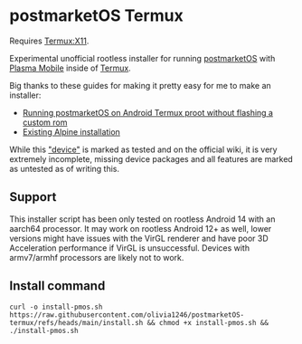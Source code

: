 # postmarketOS Termux

Requires [Termux:X11](https://github.com/termux/termux-x11).

Experimental unofficial rootless installer for running [postmarketOS](https://postmarketos.org) with [Plasma Mobile](https://plasma-mobile.org) inside of [Termux](https://termux.dev).

Big thanks to these guides for making it pretty easy for me to make an installer:
- [Running postmarketOS on Android Termux proot without flashing a custom rom](https://ivonblog.com/en-us/posts/postmarketos-in-termux-proot)
- [Existing Alpine installation](https://wiki.postmarketos.org/wiki/Existing_Alpine_installation)

While this ["device"](https://wiki.postmarketos.org/wiki/PRoot_aarch64_(proot-aarch64)) is marked as tested and on the official wiki, it is very extremely incomplete, missing device packages and all features are marked as untested as of writing this.

## Support

This installer script has been only tested on rootless Android 14 with an aarch64 processor. It may work on rootless Android 12+ as well, lower versions might have issues with the VirGL renderer and have poor 3D Acceleration performance if VirGL is unsuccessful. Devices with armv7/armhf processors are likely not to work.

## Install command

`curl -o install-pmos.sh https://raw.githubusercontent.com/olivia1246/postmarketOS-termux/refs/heads/main/install.sh && chmod +x install-pmos.sh && ./install-pmos.sh`
